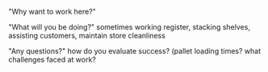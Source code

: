<!-- SPDX-License-Identifier: zlib-acknowledgement -->
"Why want to work here?"


"What will you be doing?"
sometimes working register, stacking shelves, assisting customers, maintain store cleanliness

"Any questions?"
how do you evaluate success? (pallet loading times?
what challenges faced at work?
